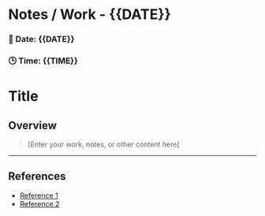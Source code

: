 # Notes / Work - {{DATE}}

### 📅 Date: {{DATE}}
### 🕒 Time: {{TIME}}

# Title  
## Overview
> [Enter your work, notes, or other content here]






---

## References
- [Reference 1](#)
- [Reference 2](#)
